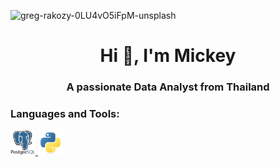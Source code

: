 ![greg-rakozy-0LU4vO5iFpM-unsplash](https://user-images.githubusercontent.com/124515587/220034701-3a370492-9cfc-4d93-a188-56ed295072ff.jpg)


<h1 align="center">Hi 👋, I'm Mickey</h1>
<h3 align="center">A passionate Data Analyst from Thailand</h3>

<h3 align="left">Languages and Tools:</h3>
<p align="left"> <a href="https://www.postgresql.org" target="_blank" rel="noreferrer"> <img src="https://raw.githubusercontent.com/devicons/devicon/master/icons/postgresql/postgresql-original-wordmark.svg" alt="postgresql" width="40" height="40"/> </a> <a href="https://www.python.org" target="_blank" rel="noreferrer"> <img src="https://raw.githubusercontent.com/devicons/devicon/master/icons/python/python-original.svg" alt="python" width="40" height="40"/> </a> </p>

